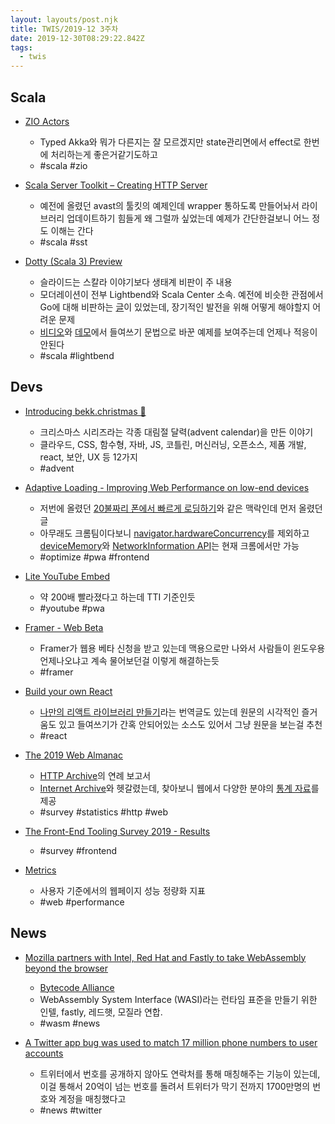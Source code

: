 ```yaml
---
layout: layouts/post.njk
title: TWIS/2019-12 3주차
date: 2019-12-30T08:29:22.842Z
tags:
  - twis
---
```



## Scala
- [ZIO Actors](https://zio.github.io/zio-actors/)
	- Typed Akka와 뭐가 다른지는 잘 모르겠지만 state관리면에서 effect로 한번에 처리하는게 좋은거같기도하고
	- #scala #zio

- [Scala Server Toolkit – Creating HTTP Server](https://engineering.avast.io/scala-server-toolkit-creating-http-server/)
	- 예전에 올렸던 avast의 툴킷의 예제인데 wrapper 통하도록 만들어놔서 라이브러리 업데이트하기 힘들게 왜 그럴까 싶었는데 예제가 간단한걸보니 어느 정도 이해는 간다
	- #scala #sst

- [Dotty (Scala 3) Preview](https://slideshare.net/mslinn/dotty-scala-3-preview)
	- 슬라이드는 스칼라 이야기보다 생태계 비판이 주 내용
	- 모더레이션이 전부 Lightbend와 Scala Center 소속. 예전에 비슷한 관점에서 Go에 대해 비판하는 [글](https://utcc.utoronto.ca/~cks/space/blog/programming/GoIsGooglesLanguage)이 있었는데, 장기적인 발전을 위해 어떻게 해야할지 어려운 문제
	- [비디오](https://www.youtube.com/watch?v=7S68TY0S2e0)와 [데모](https://github.com/mslinn/dotty-example-project)에서 들여쓰기 문법으로 바꾼 예제를 보여주는데 언제나 적응이 안된다
	- #scala #lightbend


## Devs
- [Introducing bekk.christmas 🎅](https://blogg.bekk.no/introducing-bekk-christmas-ad01660ccadf)
	- 크리스마스 시리즈라는 각종 대림절 달력(advent calendar)을 만든 이야기
	- 클라우드, CSS, 함수형, 자바, JS, 코틀린, 머신러닝, 오픈소스, 제품 개발, react, 보안, UX 등 12가지
	- #advent

- [Adaptive Loading - Improving Web Performance on low-end devices](https://dev.to/addyosmani/adaptive-loading-improving-web-performance-on-low-end-devices-1m69)
	- 저번에 올렸던 [20불짜리 폰에서 빠르게 로딩하기](https://dev.to/addyosmani/loading-web-pages-fast-on-a-20-feature-phone-8h6)와 같은 맥락인데 먼저 올렸던 글
	- 아무래도 크롬팀이다보니 [navigator.hardwareConcurrency](https://caniuse.com/#feat=hardwareconcurrency)를 제외하고 [deviceMemory](https://caniuse.com/#feat=mdn-api_navigator_devicememory)와 [NetworkInformation API](https://caniuse.com/#feat=mdn-api_networkinformation)는 현재 크롬에서만 가능
	- #optimize #pwa #frontend

- [Lite YouTube Embed](https://github.com/paulirish/lite-youtube-embed)
	- 약 200배 빨라졌다고 하는데 TTI 기준인듯
	- #youtube #pwa

- [Framer - Web Beta](https://www.framer.com/web/)
	- Framer가 웹용 베타 신청을 받고 있는데 맥용으로만 나와서 사람들이 윈도우용 언제나오냐고 계속 물어보던걸 이렇게 해결하는듯
	- #framer

- [Build your own React](https://pomb.us/build-your-own-react/)
	- [나만의 리액트 라이브러리 만들기](https://velog.io/@godori/build-your-own-react)라는 번역글도 있는데 원문의 시각적인 즐거움도 있고 들여쓰기가 간혹 안되어있는 소스도 있어서 그냥 원문을 보는걸 추천
	- #react

- [The 2019 Web Almanac](https://almanac.httparchive.org/en/2019/)
	- [HTTP Archive](https://httparchive.org)의 연례 보고서
	- [Internet Archive](https://archive.org)와 헷갈렸는데, 찾아보니 웹에서 다양한 분야의 [통계 자료](https://httparchive.org/reports)를 제공
	- #survey #statistics #http #web

- [The Front-End Tooling Survey 2019 - Results](https://ashleynolan.co.uk/blog/frontend-tooling-survey-2019-results)
	- #survey #frontend

- [Metrics](https://web.dev/metrics/)
	- 사용자 기준에서의 웹페이지 성능 정량화 지표
	- #web #performance


## News
- [Mozilla partners with Intel, Red Hat and Fastly to take WebAssembly beyond the browser](https://techcrunch.com/2019/11/12/mozilla-partners-with-intel-red-hat-and-fastly-to-take-webassembly-beyond-the-browser/)
	- [Bytecode Alliance](https://bytecodealliance.org/)
	- WebAssembly System Interface (WASI)라는 런타임 표준을 만들기 위한 인텔, fastly, 레드햇, 모질라 연합.
	- #wasm #news

- [A Twitter app bug was used to match 17 million phone numbers to user accounts](https://techcrunch.com/2019/12/24/twitter-android-bug-phone-numbers)
	- 트위터에서 번호를 공개하지 않아도 연락처를 통해 매칭해주는 기능이 있는데, 이걸 통해서 20억이 넘는 번호를 돌려서 트위터가 막기 전까지 1700만명의 번호와 계정을 매칭했다고
	- #news #twitter

